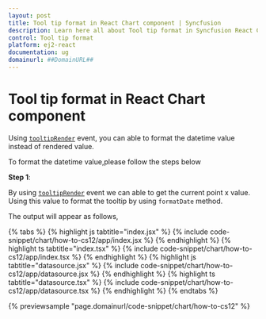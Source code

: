 ```yaml
---
layout: post
title: Tool tip format in React Chart component | Syncfusion
description: Learn here all about Tool tip format in Syncfusion React Chart component of Syncfusion Essential JS 2 and more.
control: Tool tip format 
platform: ej2-react
documentation: ug
domainurl: ##DomainURL##
---
```


# Tool tip format in React Chart component

Using [`tooltipRender`](https://ej2.syncfusion.com/react/documentation/api/chart/chartModel/#tooltiprender) event, you can able to format the datetime value instead of rendered value.

To format the datetime value,please follow the steps below

**Step 1**:

By using [`tooltipRender`](https://ej2.syncfusion.com/react/documentation/api/chart/chartModel/#tooltiprender) event we can able to get the current point x value. Using this value to format the tooltip by using `formatDate` method.

The output will appear as follows,

{% tabs %}
{% highlight js tabtitle="index.jsx" %}
{% include code-snippet/chart/how-to-cs12/app/index.jsx %}
{% endhighlight %}
{% highlight ts tabtitle="index.tsx" %}
{% include code-snippet/chart/how-to-cs12/app/index.tsx %}
{% endhighlight %}
{% highlight js tabtitle="datasource.jsx" %}
{% include code-snippet/chart/how-to-cs12/app/datasource.jsx %}
{% endhighlight %}
{% highlight ts tabtitle="datasource.tsx" %}
{% include code-snippet/chart/how-to-cs12/app/datasource.tsx %}
{% endhighlight %}
{% endtabs %}

{% previewsample "page.domainurl/code-snippet/chart/how-to-cs12" %}

